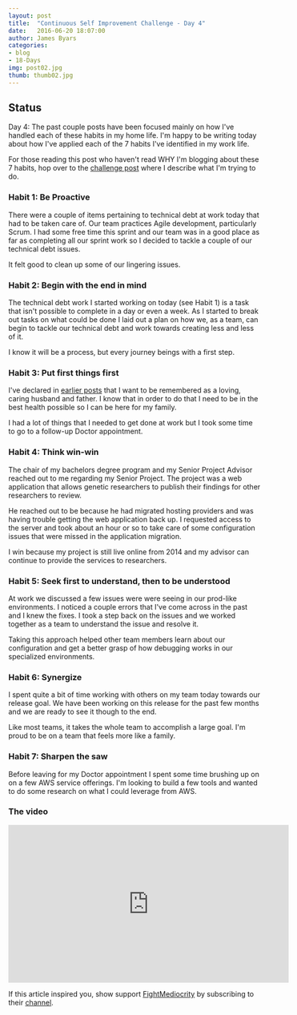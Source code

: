 ```yaml
---
layout: post
title:  "Continuous Self Improvement Challenge - Day 4"
date:   2016-06-20 18:07:00
author: James Byars
categories:
- blog
- 18-Days
img: post02.jpg
thumb: thumb02.jpg
---
```


## Status

Day 4: The past couple posts have been focused mainly on how I've handled each of these habits in my home life.  I'm happy to be writing today about how I've applied each of the 7 habits I've identified in my work life.

For those reading this post who haven't read WHY I'm blogging about these 7 habits, hop over to the [challenge post][challenge_blog_post] where I describe what I'm trying to do.

### Habit 1: Be Proactive

There were a couple of items pertaining to technical debt at work today that had to be taken care of.  Our team practices Agile development, particularly Scrum.  I had some free time this sprint and our team was in a good place as far as completing all our sprint work so I decided to tackle a couple of our technical debt issues.

It felt good to clean up some of our lingering issues.

### Habit 2: Begin with the end in mind

The technical debt work I started working on today (see Habit 1) is a task that isn't possible to complete in a day or even a week.  As I started to break out tasks on what could be done I laid out a plan on how we, as a team, can begin to tackle our technical debt and work towards creating less and less of it.

I know it will be a process, but every journey beings with a first step.

### Habit 3: Put first things first

I've declared in [earlier posts][day_one_post] that I want to be remembered as a loving, caring husband and father.  I know that in order to do that I need to be in the best health possible so I can be here for my family.

I had a lot of things that I needed to get done at work but I took some time to go to a follow-up Doctor appointment.

### Habit 4: Think win-win

The chair of my bachelors degree program and my Senior Project Advisor reached out to me regarding my Senior Project.  The project was a web application that allows genetic researchers to publish their findings for other researchers to review.

He reached out to be because he had migrated hosting providers and was having trouble getting the web application back up.  I requested access to the server and took about an hour or so to take care of some configuration issues that were missed in the application migration.

I win because my project is still live online from 2014 and my advisor can continue to provide the services to researchers.

### Habit 5: Seek first to understand, then to be understood

At work we discussed a few issues were were seeing in our prod-like environments.  I noticed a couple errors that I've come across in the past and I knew the fixes.  I took a step back on the issues and we worked together as a team to understand the issue and resolve it.  

Taking this approach helped other team members learn about our configuration and get a better grasp of how debugging works in our specialized environments.

### Habit 6: Synergize

I spent quite a bit of time working with others on my team today towards our release goal.  We have been working on this release for the past few months and we are ready to see it though to the end.

Like most teams, it takes the whole team to accomplish a large goal.  I'm proud to be on a team that feels more like a family.

### Habit 7: Sharpen the saw

Before leaving for my Doctor appointment I spent some time brushing up on on a few AWS service offerings.  I'm looking to build a few tools and wanted to do some research on what I could leverage from AWS.

### The video

<iframe width="560" height="315" src="https://www.youtube.com/embed/ktlTxC4QG8g" frameborder="0" allowfullscreen></iframe>

If this article inspired you, show support [FightMediocrity][author_page] by subscribing to their [channel][author_page].

[youtube_video]: https://goo.gl/ARHXRc
[author_page]: https://goo.gl/ZRAjft
[youtube_url]: https://www.youtube.com/
[challenge_blog_post]: /blog/18-days/continuous-self-improvement-challenge
[day_one_post]: https://ernesttech.github.io/blog/18-days/day-one

